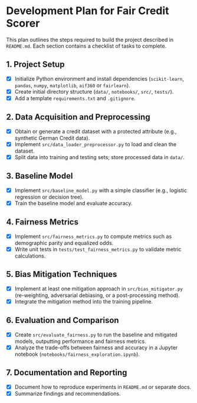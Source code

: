 # Development Plan for Fair Credit Scorer

This plan outlines the steps required to build the project described in `README.md`. Each section contains a checklist of tasks to complete.

## 1. Project Setup
- [x] Initialize Python environment and install dependencies (`scikit-learn`, `pandas`, `numpy`, `matplotlib`, `aif360` or `fairlearn`).
- [x] Create initial directory structure (`data/`, `notebooks/`, `src/`, `tests/`).
- [x] Add a template `requirements.txt` and `.gitignore`.

## 2. Data Acquisition and Preprocessing
- [x] Obtain or generate a credit dataset with a protected attribute (e.g., synthetic German Credit data).
- [x] Implement `src/data_loader_preprocessor.py` to load and clean the dataset.
- [x] Split data into training and testing sets; store processed data in `data/`.

## 3. Baseline Model
- [x] Implement `src/baseline_model.py` with a simple classifier (e.g., logistic regression or decision tree).
- [x] Train the baseline model and evaluate accuracy.

## 4. Fairness Metrics
- [x] Implement `src/fairness_metrics.py` to compute metrics such as demographic parity and equalized odds.
- [x] Write unit tests in `tests/test_fairness_metrics.py` to validate metric calculations.

## 5. Bias Mitigation Techniques
- [x] Implement at least one mitigation approach in `src/bias_mitigator.py` (re-weighting, adversarial debiasing, or a post-processing method).
- [x] Integrate the mitigation method into the training pipeline.

## 6. Evaluation and Comparison
- [x] Create `src/evaluate_fairness.py` to run the baseline and mitigated models, outputting performance and fairness metrics.
- [x] Analyze the trade-offs between fairness and accuracy in a Jupyter notebook (`notebooks/fairness_exploration.ipynb`).

## 7. Documentation and Reporting
- [x] Document how to reproduce experiments in `README.md` or separate docs.
 - [x] Summarize findings and recommendations.
